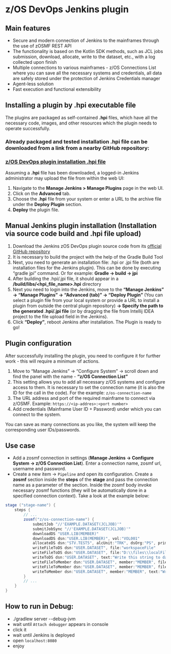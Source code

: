 # z/OS DevOps Jenkins plugin

## Main features
- Secure and modern connection of Jenkins to the mainframes through the use of zOSMF REST API
- The functionality is based on the Kotlin SDK methods, such as JCL jobs submission, download, allocate, write to the dataset, etc., with a log collected upon finish
- Multiple connections to various mainframes - z/OS Connections List where you can save all the necessary systems and credentials, all data are safely stored under the protection of Jenkins Credentials manager
- Agent-less solution
- Fast execution and functional extensibility

## Installing a plugin by .hpi executable file
The plugins are packaged as self-contained <b>.hpi</b> files, which have all the necessary code, images, and other resources which the plugin needs to operate successfully.

### <b>Already packaged and tested installation .hpi file can be downloaded from a link from a nearby GitHub repository:</b>
### <b>[z/OS DevOps plugin installation .hpi file](https://github.com/IBA-mainframe-dev/Global-Repository-for-Mainframe-Developers/blob/master/Jenkins%20zOS%20DevOps%20plugin%20installable%20hpi/zos-devops.hpi)</b>

Assuming a <b>.hpi</b> file has been downloaded, a logged-in Jenkins administrator may upload the file from within the web UI:
1. Navigate to the <b>Manage Jenkins > Manage Plugins</b> page in the web UI.
2. Click on the <b>Advanced</b> tab. 
3. Choose the <b>.hpi</b> file from your system or enter a URL to the archive file under the <b>Deploy Plugin</b> section. 
4. <b>Deploy</b> the plugin file.

## Manual Jenkins plugin installation (Installation via source code build and .hpi file upload)
1. Download the Jenkins zOS DevOps plugin source code from its [official GitHub repository](https://github.com/IBA-mainframe-dev/zOS-DevOps-Jenkins-plugin)
2. It is necessary to build the project with the help of the Gradle Build Tool
3. Next, you need to generate an installation file: .hpi or .jpi file (both are installation files for the Jenkins plugin). This can be done by executing “gradle jpi” command. Or for example: <b>Gradle -> build -> jpi</b>
4. After building the .hpi/.jpi file, it should appear in a <b><Plugin-project-name>/build/libs/<hpi_file_name>.hpi</b> directory
5. Next you need to login into the Jenkins, move to the <b>“Manage Jenkins” -> “Manage Plugins” -> “Advanced (tab)” -> “Deploy Plugin”</b> (You can select a plugin file from your local system or provide a URL to install a plugin from outside the central plugin repository) <b>-> Specify the path to the generated .hpi/.jpi file</b> (or by dragging the file from Intellij IDEA project to the file upload field in the Jenkins).
6. Click <b>“Deploy”</b>, reboot Jenkins after installation. The Plugin is ready to go!

## Plugin configuration
After successfully installing the plugin, you need to configure it for further work - this will require a minimum of actions.
1. Move to “Manage Jenkins” -> “Configure System” -> scroll down and find the panel with the name - <b>“z/OS Connection List”</b>
2. This setting allows you to add all necessary z/OS systems and configure access to them.
It is necessary to set the connection name (it is also the ID for the call in the code). For the example: ```z/os-connection-name```
3. The URL address and port of the required mainframe to connect via z/OSMF. Example: ```https://<ip-addres>:<port number>```
4. Add credentials (Mainframe User ID + Password) under which you can connect to the system.

You can save as many connections as you like, the system will keep the corresponding user IDs/passwords.

## Use case
- Add a zosmf connection in settings (<b>Manage Jenkins -> Configure System -> z/OS Connection List</b>). Enter a connection name, zosmf url, username and password.
- Create a new item -> ```Pipeline``` and open its configuration.
  Create a <b>zosmf</b> section inside the <b>steps</b> of the <b>stage</b> and pass the connection name as a parameter of the section. Inside the zosmf body invoke necessary zosmf functions (they will be automatically done in a specified connection context). Take a look at the example below:
```groovy
stage ("stage-name") {
    steps {
        // ...
        zosmf("z/os-connection-name") {
            submitJob "//'EXAMPLE.DATASET(JCLJOB)'"
            submitJobSync "//'EXAMPLE.DATASET(JCLJOB)'"
            downloadDS "USER.LIB(MEMBER)"
            downloadDS dsn:"USER.LIB(MEMBER)", vol:"VOL001"
            allocateDS dsn:"STV.TEST5", alcUnit:"TRK", dsOrg:"PS", primary:1, secondary:1, recFm:"FB"
            writeFileToDS dsn:"USER.DATASET", file:"workspaceFile"
            writeFileToDS dsn:"USER.DATASET", file:"D:\\files\\localFile"
            writeToDS dsn:"USER.DATASET", text:"Write this string to dataset"
            writeFileToMember dsn:"USER.DATASET", member:"MEMBER", file:"workspaceFile"
            writeFileToMember dsn:"USER.DATASET", member:"MEMBER", file:"D:\\files\\localFile"
            writeToMember dsn:"USER.DATASET", member:"MEMBER", text:"Write this string to member"
        }
        // ...
    }
}
```

## How to run in Debug:
- ./gradlew server --debug-jvm
- wait until `Attach debugger` appears in console
- click it
- wait until Jenkins is deployed
- open `localhost:8080`
- enjoy